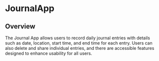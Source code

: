 # JournalApp

## Overview
The Journal App allows users to record daily journal entries with details such as date, location, start time, and end time for each entry. Users can also delete and share individual entries, and there are accessible features designed to enhance usability for all users.



